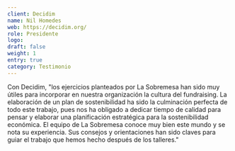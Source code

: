 ```yaml
---
client: Decidim
name: Nil Homedes
web: https://decidim.org/
role: Presidente
logo: 
draft: false
weight: 1
entry: true
category: Testimonio
---
```


Con Decidim, "los ejercicios planteados por La Sobremesa han sido muy útiles para incorporar en nuestra organización la cultura del fundraising. La elaboración de un plan de sostenibilidad ha sido la culminación perfecta de todo este trabajo, pues nos ha obligado a dedicar tiempo de calidad para pensar y elaborar una planificación estratégica para la sostenibilidad económica. El equipo de La Sobremesa conoce muy bien este mundo y se nota su experiencia. Sus consejos y orientaciones han sido claves para guiar el trabajo que hemos hecho después de los talleres."